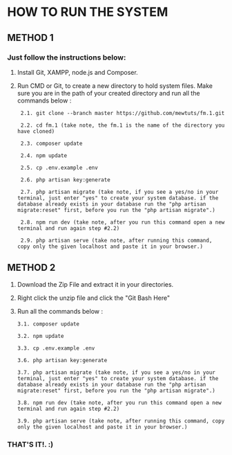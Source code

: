 # HOW TO RUN THE SYSTEM

## METHOD 1

### Just follow the instructions below:

1. Install Git, XAMPP, node.js and Composer.

2. Run CMD or Git, to create a new directory to hold system files. Make sure you are in the path of your created directory and run all the commands below :

        2.1. git clone --branch master https://github.com/mewtuts/fm.1.git

        2.2. cd fm.1 (take note, the fm.1 is the name of the directory you have cloned)

        2.3. composer update

        2.4. npm update

        2.5. cp .env.example .env

        2.6. php artisan key:generate

        2.7. php artisan migrate (take note, if you see a yes/no in your terminal, just enter "yes" to create your system database. if the database already exists in your database run the "php artisan migrate:reset" first, before you run the "php artisan migrate".)

        2.8. npm run dev (take note, after you run this command open a new terminal and run again step #2.2)

        2.9. php artisan serve (take note, after running this command, copy only the given localhost and paste it in your browser.)
 
 ## METHOD 2
 
 1. Download the Zip File and extract it in your directories.
 
 2. Right click the unzip file and click the "Git Bash Here"
 
 3. Run all the commands below :
 
        3.1. composer update
        
        3.2. npm update
        
        3.3. cp .env.example .env
        
        3.6. php artisan key:generate

        3.7. php artisan migrate (take note, if you see a yes/no in your terminal, just enter "yes" to create your system database. if the database already exists in your database run the "php artisan migrate:reset" first, before you run the "php artisan migrate".)

        3.8. npm run dev (take note, after you run this command open a new terminal and run again step #2.2)

        3.9. php artisan serve (take note, after running this command, copy only the given localhost and paste it in your browser.)
        
   ### THAT'S IT!. :)
 
 
